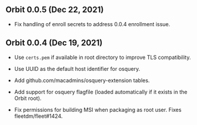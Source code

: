 ## Orbit 0.0.5 (Dec 22, 2021)

* Fix handling of enroll secrets to address 0.0.4 enrollment issue.

## Orbit 0.0.4 (Dec 19, 2021)

* Use `certs.pem` if available in root directory to improve TLS compatibility.

* Use UUID as the default host identifier for osquery.

* Add github.com/macadmins/osquery-extension tables.

* Add support for osquery flagfile (loaded automatically if it exists in the Orbit root).

* Fix permissions for building MSI when packaging as root user. Fixes fleetdm/fleet#1424.

